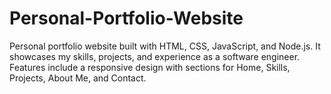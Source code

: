 # Personal-Portfolio-Website
Personal portfolio website built with HTML, CSS, JavaScript, and Node.js. It showcases my skills, projects, and experience as a software engineer. Features include a responsive design with sections for Home, Skills, Projects, About Me, and Contact.
